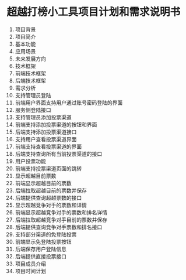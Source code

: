 # 超越打榜小工具项目计划和需求说明书
1. 项目背景
2. 项目简介
1. 基本功能
2. 应用场景
3. 未来发展方向
3. 技术框架
1. 前端技术框架
2. 后端技术框架
4. 需求分析
1. 支持管理员登陆
  1. 前端用户界面支持用户通过账号密码登陆的界面
  2. 服务侧登陆接口
2. 支持管理员添加投票渠道
  1. 前端支持添加投票渠道的按钮和界面
  2. 后端支持添加投票渠道接口
3. 支持用户查看投票渠道界面
  1. 前端支持查看投票渠道的界面
  2. 后端支持查询所有当前投票渠道的接口
4. 用户投票功能
  1. 前端支持投票渠道页面的跳转
5. 显示超越目前票数
  1. 前端显示超越目前的票数
  2. 后端拉取超越目前的票数并保存
  3. 后端提供查询超越票数的接口
6. 显示超越竞争对手的票数和详情
  1. 前端显示超越竞争对手的票数和排名详情
  2. 后端拉取超越竞争对手目前的票数并保存
  3. 后端提供查询竞争对手票数和排名接口
7. 支持部分渠道的免登陆投票
  1. 前端显示免登陆投票按钮
  2. 后端保存用户登陆信息
  3. 后端提供直接投票接口
5. 项目成员介绍
6. 项目时间计划

